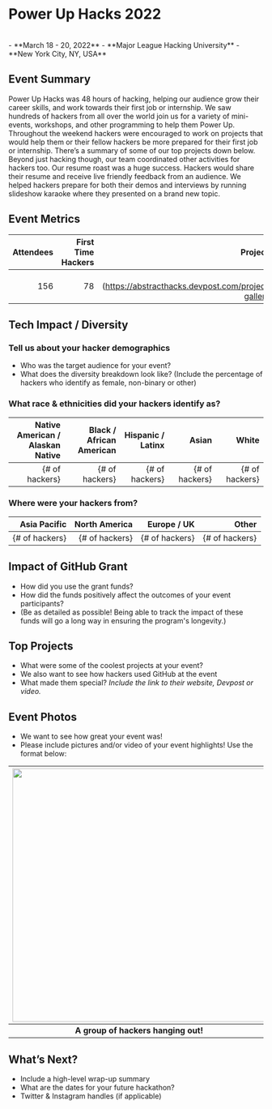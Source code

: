 # Power Up Hacks 2022
 <br>
 - **March 18 - 20, 2022** 
 - **Major League Hacking University**
 - **New York City, NY, USA**  

## Event Summary

Power Up Hacks was 48 hours of hacking, helping our audience grow their career skills, and work towards their first job or internship. We saw hundreds of hackers from all over the world join us for a variety of mini-events, workshops, and other programming to help them Power Up.
<br>
Throughout the weekend hackers were encouraged to work on projects that would help them or their fellow hackers be more prepared for their first job or internship. There’s a summary of some of our top projects down below. Beyond just hacking though, our team coordinated other activities for hackers too. Our resume roast was a huge success. Hackers would share their resume and receive live friendly feedback from an audience. We helped hackers prepare for both their demos and interviews by running slideshow karaoke where they presented on a brand new topic. 
<br>


## Event Metrics  

| Attendees |First Time Hackers| Projects|
|---------------:|--------------:|------------:|
| 156 | 78 | 18 (https://abstracthacks.devpost.com/project-gallery)| 

## Tech Impact / Diversity 

### Tell us about your hacker demographics
 - Who was the target audience for your event? <br> 
 - What does the diversity breakdown look like? (Include the percentage of hackers who identify as female, non-binary or other) <br>

### What race & ethnicities did your hackers identify as?
| Native American / <br> Alaskan Native | Black / <br> African American | Hispanic / <br> Latinx | Asian | White |
|---------------:|--------------:|------------:|---------:|--------:|
|{# of hackers}|{# of hackers}|{# of hackers}|{# of hackers}|{# of hackers}|


### Where were your hackers from?
| Asia Pacific | North America | Europe / UK | Other |
|---------------:|--------------:|------------:|---------:|
|{# of hackers}|{# of hackers}|{# of hackers}|{# of hackers}|

## Impact of GitHub Grant
- How did you use the grant funds? <br>
- How did the funds positively affect the outcomes of your event participants? <br>
- (Be as detailed as possible! Being able to track the impact of these funds will go a long way in ensuring the program's longevity.) 

## Top Projects

- What were some of the coolest projects at your event? <br> 
- We also want to see how hackers used GitHub at the event <br>
- What made them special? _Include the link to their website, Devpost or video._

## Event Photos

- We want to see how great your event was! <br>
- Please include pictures and/or video of your event highlights! Use the format below: 

| <img src="https://i1.wp.com/tecknoworks.com/wp-content/uploads/2020/01/hackathon-1.png" width="500" height="auto"> |
|:--:|
| <b> A group of hackers hanging out! </b>|

## What’s Next?
- Include a high-level wrap-up summary <br>
- What are the dates for your future hackathon? <br>
- Twitter & Instagram handles (if applicable)  

